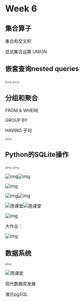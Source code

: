 # Week 6

## 集合算子

集合和交叉积

显式集合运算 UNION

## 嵌套查询nested queries

<img src="https://qn-st0.yuketang.cn/FoP5ggQJ-MUxcxRaP_d93WeaNe6Z" alt="img" style="zoom:50%;" />

<img src="https://qn-st0.yuketang.cn/FjfMNIbwFgZAacYPgEBaGddZxNgy" alt="img" style="zoom:50%;" />

## 分组和聚合

FROM & WHERE

GROUP BY

HAVING 子句

<img src="https://qn-st0.yuketang.cn/FqRn2-Z4eRUF8HemhfYbfj9LnzHp" alt="img" style="zoom:50%;" />

## Python的SQLite操作

<img src="https://qn-st0.yuketang.cn/FhS8wWecc3LvYhzNCd0pc95iJ8QM" alt="img" style="zoom:50%;" />

<img src="https://qn-st0.yuketang.cn/FnxndPqcymSPsIR4kVc1pwo8nZ4F" alt="img" style="zoom:50%;" />

![img](https://qn-st0.yuketang.cn/FnxUYrqgqwf7XY3Nk94yCwqbbkqd)![img](https://qn-st0.yuketang.cn/FmS_YV_C59c7qIPAa_aQ87vUr6i5)

![img](https://qn-st0.yuketang.cn/FnVtFeKaT81e7IZcbBCsRyzN8W98)

![img](https://qn-st0.yuketang.cn/FvpysPgTMFtmCkAeYw1hsyymKxw4)![img](https://qn-st0.yuketang.cn/FuCJyUyuSOJJ_VCagVpRyHljIgsb)

![雨课堂](https://qn-st0.yuketang.cn/FqVk9pHczPGvPFxBidglUkV6Mm30)![雨课堂](https://qn-st0.yuketang.cn/FmLa7Yl-9Q9_TGMojPTqyuaL1jox)

![img](https://qn-st0.yuketang.cn/FpReglUZhUFpH2bYUoZxSO_re_z8)

大作业：

![img](https://qn-st0.yuketang.cn/FpyI_3183ibdPOeQtOrUe4Zqw4OQ)

## 数据系统

<img src="https://qn-st0.yuketang.cn/FnO9Q5EcpTieO-_EKg_b8P4NRCL6" alt="img" style="zoom:50%;" />

![雨课堂](https://qn-st0.yuketang.cn/FmdzE0uPrbfabrHzI8ycct_l3946)

现代数据库发展

演示pgSQL

